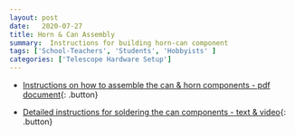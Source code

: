 ```yaml
---
layout: post
date:   2020-07-27
title: Horn & Can Assembly 
summary:  Instructions for building horn-can component
tags: ['School-Teachers', 'Students', 'Hobbyists' ]
categories: ['Telescope Hardware Setup'] 
---
```



* [Instructions on how to assemble the can & horn components - pdf document](https://wvurail.org/dspira-lessons/FilesUploaded/Horn&Can_Assembly_2021.pdf){: .button}

* [Detailed instructions for soldering the can components - text & video](https://wvurail.org//dspira-lessons/assemblingcan){: .button}
